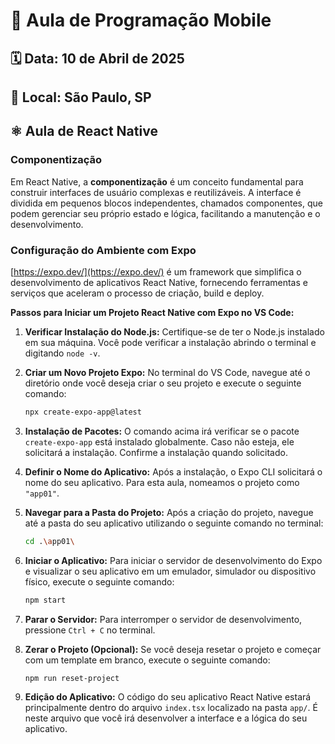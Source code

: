 # 📱 Aula de Programação Mobile

## 🗓️ Data: 10 de Abril de 2025
## 📍 Local: São Paulo, SP

## ⚛️ Aula de React Native

### Componentização

Em React Native, a **componentização** é um conceito fundamental para construir interfaces de usuário complexas e reutilizáveis. A interface é dividida em pequenos blocos independentes, chamados componentes, que podem gerenciar seu próprio estado e lógica, facilitando a manutenção e o desenvolvimento.

### Configuração do Ambiente com Expo

[https://expo.dev/](https://expo.dev/) é um framework que simplifica o desenvolvimento de aplicativos React Native, fornecendo ferramentas e serviços que aceleram o processo de criação, build e deploy.

**Passos para Iniciar um Projeto React Native com Expo no VS Code:**

1.  **Verificar Instalação do Node.js:** Certifique-se de ter o Node.js instalado em sua máquina. Você pode verificar a instalação abrindo o terminal e digitando `node -v`.

2.  **Criar um Novo Projeto Expo:** No terminal do VS Code, navegue até o diretório onde você deseja criar o seu projeto e execute o seguinte comando:

    ```bash
    npx create-expo-app@latest
    ```

3.  **Instalação de Pacotes:** O comando acima irá verificar se o pacote `create-expo-app` está instalado globalmente. Caso não esteja, ele solicitará a instalação. Confirme a instalação quando solicitado.

4.  **Definir o Nome do Aplicativo:** Após a instalação, o Expo CLI solicitará o nome do seu aplicativo. Para esta aula, nomeamos o projeto como `"app01"`.

5.  **Navegar para a Pasta do Projeto:** Após a criação do projeto, navegue até a pasta do seu aplicativo utilizando o seguinte comando no terminal:

    ```bash
    cd .\app01\
    ```

6.  **Iniciar o Aplicativo:** Para iniciar o servidor de desenvolvimento do Expo e visualizar o seu aplicativo em um emulador, simulador ou dispositivo físico, execute o seguinte comando:

    ```bash
    npm start
    ```

7.  **Parar o Servidor:** Para interromper o servidor de desenvolvimento, pressione `Ctrl + C` no terminal.

8.  **Zerar o Projeto (Opcional):** Se você deseja resetar o projeto e começar com um template em branco, execute o seguinte comando:

    ```bash
    npm run reset-project
    ```

9.  **Edição do Aplicativo:** O código do seu aplicativo React Native estará principalmente dentro do arquivo `index.tsx` localizado na pasta `app/`. É neste arquivo que você irá desenvolver a interface e a lógica do seu aplicativo.